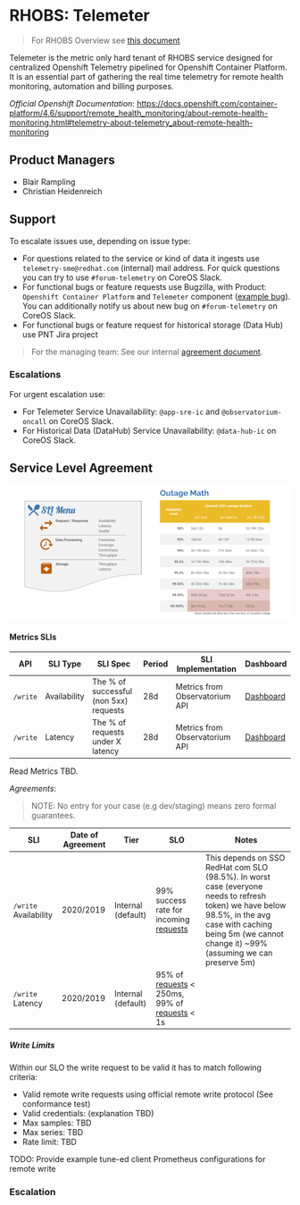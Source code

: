 # RHOBS: Telemeter

> For RHOBS Overview see [this document](README.md)

Telemeter is the metric only hard tenant of RHOBS service designed for centralized Openshift Telemetry pipelined for Openshift Container Platform. It is an essential part of gathering the real time telemetry for remote health monitoring, automation and billing purposes.

*Official Openshift Documentation*: https://docs.openshift.com/container-platform/4.6/support/remote_health_monitoring/about-remote-health-monitoring.html#telemetry-about-telemetry_about-remote-health-monitoring

## Product Managers

* Blair Rampling
* Christian Heidenreich

## Support

To escalate issues use, depending on issue type:

* For questions related to the service or kind of data it ingests use `telemetry-sme@redhat.com` (internal) mail address. For quick questions you can try to use `#forum-telemetry` on CoreOS Slack.
* For functional bugs or feature requests use Bugzilla, with Product: `Openshift Container Platform` and `Telemeter` component ([example bug](https://bugzilla.redhat.com/show_bug.cgi?id=1914956)). You can additionally notify us about new bug on `#forum-telemetry` on CoreOS Slack.
* For functional bugs or feature request for historical storage (Data Hub) use PNT Jira project

> For the managing team: See our internal [agreement document](https://docs.google.com/document/d/1iAhzVxm2ovqkWxJCLplwR7Z-1gzXhfRKcHqXnpQh9Hg/edit#).

### Escalations

For urgent escalation use:

* For Telemeter Service Unavailability: `@app-sre-ic` and `@observatorium-oncall` on CoreOS Slack.
* For Historical Data (DataHub) Service Unavailability: `@data-hub-ic` on CoreOS Slack.

## Service Level Agreement

![SLO](../../../assets/slo-def.png)

#### Metrics SLIs

| API      | SLI Type     | SLI Spec                               | Period | SLI Implementation             | Dashboard                                                                                           |
|----------|--------------|----------------------------------------|--------|--------------------------------|-----------------------------------------------------------------------------------------------------|
| `/write` | Availability | The % of successful (non 5xx) requests | 28d    | Metrics from Observatorium API | [Dashboard](https://grafana.app-sre.devshift.net/d/Tg-mH0rizaSJDKSADJ/telemeter?orgId=1&refresh=1m) |
| `/write` | Latency      | The % of requests under X latency      | 28d    | Metrics from Observatorium API | [Dashboard](https://grafana.app-sre.devshift.net/d/Tg-mH0rizaSJDKSADJ/telemeter?orgId=1&refresh=1m) |

Read Metrics TBD.

*Agreements*:

> NOTE: No entry for your case (e.g dev/staging) means zero formal guarantees.

| SLI                   | Date of Agreement | Tier               | SLO                                                                             | Notes                                                                                                                                                                                                           |
|-----------------------|-------------------|--------------------|---------------------------------------------------------------------------------|-----------------------------------------------------------------------------------------------------------------------------------------------------------------------------------------------------------------|
| `/write` Availability | 2020/2019         | Internal (default) | 99% success rate for incoming [requests](#write-limits)                         | This depends on SSO RedHat com SLO (98.5%). In worst case (everyone needs to refresh token) we have below 98.5%, in the avg case with caching being 5m (we cannot change it) ~99% (assuming we can preserve 5m) |
| `/write` Latency      | 2020/2019         | Internal (default) | 95% of [requests](#write-limits) < 250ms, 99% of [requests](#write-limits) < 1s |                                                                                                                                                                                                                 |

##### Write Limits

Within our SLO the write request to be valid it has to match following criteria:

* Valid remote write requests using official remote write protocol (See conformance test)
* Valid credentials: (explanation TBD)
* Max samples: TBD
* Max series: TBD
* Rate limit: TBD

TODO: Provide example tune-ed client Prometheus configurations for remote write

### Escalation
